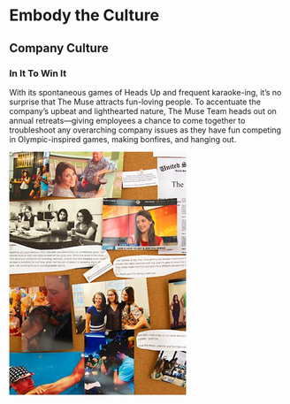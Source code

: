 # Embody the Culture


## Company Culture

### In It To Win It

With its spontaneous games of Heads Up and frequent karaoke-ing, it’s no surprise that The Muse attracts fun-loving people. To accentuate the company’s upbeat and lighthearted nature, The Muse Team heads out on annual retreats—giving employees a chance to come together to troubleshoot any overarching company issues as they have fun competing in Olympic-inspired games, making bonfires, and hanging out.

![](office.jpg)

